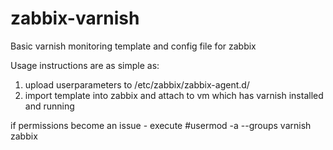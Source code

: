 # zabbix-varnish
Basic varnish monitoring template and config file for zabbix

Usage instructions are as simple as:
1. upload userparameters to /etc/zabbix/zabbix-agent.d/
2. import template into zabbix and attach to vm which has varnish installed and running

if permissions become an issue - execute
#usermod -a --groups varnish zabbix
